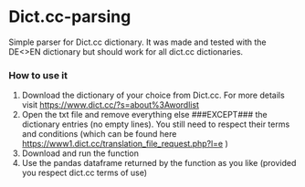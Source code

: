 # Dict.cc-parsing
Simple parser for Dict.cc dictionary. It was made and tested with the DE<>EN dictionary but should work for all dict.cc dictionaries.

### How to use it

1. Download the dictionary of your choice from Dict.cc. For more details visit https://www.dict.cc/?s=about%3Awordlist
2. Open the txt file and remove everything else ###EXCEPT### the dictionary entries (no empty lines). You still need to respect their terms and conditions (which can be found here https://www1.dict.cc/translation_file_request.php?l=e )
3. Download and run the function
4. Use the pandas dataframe returned by the function as you like (provided you respect dict.cc terms of use)
